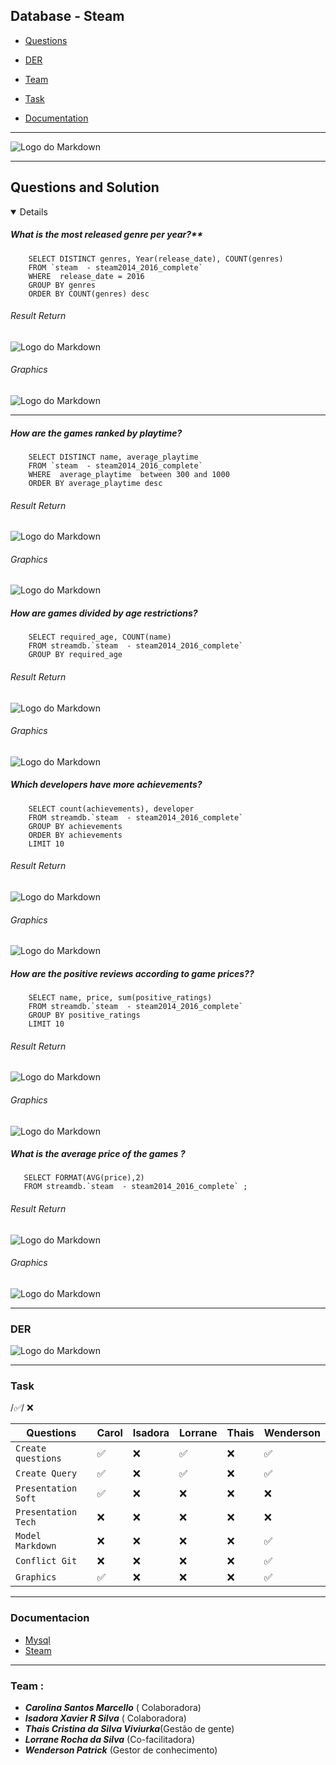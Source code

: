 ## Database  - Steam
- [Questions](#ancoraQuestion)
  
- [DER](#ancoraDER)

- [Team](#ancoraTeam)

- [Task](#ancoraTask)

- [Documentation](#ancoraDoc)
  
***
![Logo do Markdown](img/store_home_share.jpg)
***

 ## Questions and Solution
<a id="ancoraQuestion"></a>


<details open>

##### What is the most released genre per year?**
```
    SELECT DISTINCT genres, Year(release_date), COUNT(genres)
    FROM `steam  - steam2014_2016_complete`
    WHERE  release_date = 2016
    GROUP BY genres 
    ORDER BY COUNT(genres) desc 
 ```
 ###### Result Return
 ![Logo do Markdown](Lorrane/img/2016.png)
 ###### Graphics
![Logo do Markdown](carol/graficos-lor/2016.PNG)
 ***
 
##### **How are the games ranked by playtime?**

```
    SELECT DISTINCT name, average_playtime 
    FROM `steam  - steam2014_2016_complete`
    WHERE  average_playtime  between 300 and 1000
    ORDER BY average_playtime desc
 ```
  ###### Result Return
 ![Logo do Markdown](Lorrane/img/playtime.img.png)
 ###### Graphics
![Logo do Markdown](carol/graficos-lor/playtime.PNG)
 
##### **How are games divided by age restrictions?**

```
    SELECT required_age, COUNT(name) 
    FROM streamdb.`steam  - steam2014_2016_complete`
    GROUP BY required_age
 ```
 ###### Result Return
 ![Logo do Markdown](carol/imgs/age.PNG)
 ###### Graphics
![Logo do Markdown](carol/imgs/age.graph.PNG)
 ##### **Which developers have more achievements?**

```
    SELECT count(achievements), developer 
    FROM streamdb.`steam  - steam2014_2016_complete`
    GROUP BY achievements 
    ORDER BY achievements
    LIMIT 10
 ```
 
 ###### Result Return
![Logo do Markdown](carol/imgs/achiev.PNG)
 ###### Graphics
 ![Logo do Markdown](carol/imgs/achiev.graph.PNG)

  ##### **How are the positive reviews according to game prices??**

```
    SELECT name, price, sum(positive_ratings) 
    FROM streamdb.`steam  - steam2014_2016_complete`
    GROUP BY positive_ratings
    LIMIT 10

 ```
 ###### Result Return
 ![Logo do Markdown](carol/imgs/ratings.PNG)
 ###### Graphics
 ![Logo do Markdown](carol/imgs/ratings.graph.PNG)

 ##### **What is the average price of the games ?**

```
   SELECT FORMAT(AVG(price),2) 
   FROM streamdb.`steam  - steam2014_2016_complete` ;

 ```
 ###### Result Return
 ![Logo do Markdown](img/Screenshot_1.png)
 ###### Graphics
  ![Logo do Markdown](img/Screenshot_2.png)
 
</details>

***


### DER
<a id="ancoraDER"></a>
 ![Logo do Markdown](carol/imgs/SteamDiagram.PNG)



***
### Task
<a id="ancoraTask"></a>
/*:white_check_mark:*/ :x:


 | Questions           | Carol              | Isadora | Lorrane            | Thais | Wenderson          |
 | ------------------- | ------------------ | ------- | ------------------ | ----- | ------------------ |
 | `Create questions`  | :white_check_mark: | :x:     | :white_check_mark: | :x:   | :white_check_mark: |
 | ` Create Query `    | :white_check_mark: | :x:     | :white_check_mark: | :x:   | :white_check_mark: |
 | `Presentation Soft` | :white_check_mark: | :x:     | :x:                | :x:   | :x:                |
 | `Presentation Tech` | :x:                | :x:     | :x:                | :x:   | :x:                |
 | `Model Markdown`    | :x:                | :x:     | :x:                | :x:   | :white_check_mark: |
 | ` Conflict Git `    | :x:                | :x:     | :x:                | :x:   | :white_check_mark: |
 | ` Graphics `        | :white_check_mark: | :x:     | :x:                | :x:   | :white_check_mark: |

***
### Documentacion
<a id="ancoraDoc"></a>
- [Mysql](https://dev.mysql.com/doc/)
- [Steam](https://store.steampowered.com/)

***
### Team :
<a id="ancoraTeam"></a>

- ***Carolina Santos Marcello*** ( Colaboradora)
- ***Isadora Xavier R Silva*** ( Colaboradora)
- ***Thais Cristina da Silva Viviurka***(Gestão de gente)
- ***Lorrane Rocha da Silva*** (Co-facilitadora)
- ***Wenderson Patrick*** (Gestor de conhecimento)

